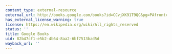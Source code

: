 ```yaml
---
content_type: external-resource
external_url: http://books.google.com/books?id=CCvjXK91T9QC&pg=PAfrontcover
has_external_license_warning: true
license: https://en.wikipedia.org/wiki/All_rights_reserved
status: ''
title: Google Books
uid: 82b47cf1-e5b2-4b64-8aa2-6bf7513bad5d
wayback_url: ''
---
```

